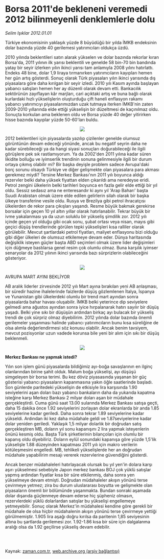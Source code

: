 # Borsa 2011'de bekleneni veremedi 2012 bilinmeyenli denklemlerle dolu

*Selim Işıklar 2012.01.01*

<td class="columnist-detail">
<p>Türkiye ekonomisinin yaklaşık yüzde 8 büyüdüğü bir yılda İMKB endeksinin dolar bazında yüzde 40 gerilemesi yatırımcıları oldukça üzdü.</p>
<p>
<div id="haberMetinDiv">
<p> 2010 yılında beklentileri satın alarak yükselen ve dolar bazında rekorlar kıran Borsa'da, 2011 yılının ilk yarısı beklentili ve genelde 58 bin-70 bin bandında yatay bir seyir izlerken yılın ikinci yarısı tam anlamıyla 2008 yılını hatırlattı. Endeks 48 bine, dolar 1,9 liraya tırmanırken yatırımcıların kayıpları hemen her gün artış gösterdi. Sonuç olarak Türk piyasaları yılın ikinci yarısında dış piyasalara göre daha kırılgan bir seyir izledi. 2010 yılı Kasım ayında başlayan yabancı satışları hemen her ay düzenli olarak devam etti. Bankacılık sektörünün zayıflayan kâr marjları, cari açıktaki artış ve buna bağlı olarak kurlardaki hızlı yükselişlerin oluşturduğu çift haneli enflasyon rakamı yabancı yatırımcıyı piyasalarımızdan uzak tutmaya iterken İMKB'nin zaten 2009-2010 yıllarında elde ettiği yükselişin bir düzeltmesi de kaçınılmaz oldu. Sonuçta korkulan ama beklenen oldu ve Borsa yüzde 40 değer yitirirken hisse bazında kayıplar yüzde 50-60'ları buldu.
<p>
<p><p align="center"><img border="0" src="http://web.archive.org/web/20120121143658im_/http://medya.zaman.com.tr/2012/01/01/yatirim01.jpg"/>
<p> 2012 beklentileri için piyasalarda yazılıp çizilenler genelde olumsuz görüntünün devam edeceği yönünde, ancak bu negatif seyrin daha ne kadar sürebileceği ya da hangi siyasi sonuçları doğurabileceği ile ilgili görüşlere pek sık rastlamıyorum. Ya da 2002'den 2011 yılına kadar süren likidite bolluğu ve iyimserlik trendinin sonuna gelinmesiyle ilgili bir durum ortaya çıkmış olabilir mi? Bir başka deyişle problem sadece Avrupa'daki borç sorunu olsaydı Türkiye ve diğer gelişmekte olan piyasalara para akması gerekmez miydi? Tersine Merkez Bankası'nın 2011 yılı boyunca aldığı rezervler belki daha yüksek fiyattan elden çıkarıldı ama neredeyse eridi. Petrol zengini ülkelerin belki tarihleri boyunca en fazla gelir elde ettiği bir yıl oldu. Sessiz sedasız ama ne enteresandır ki aynı yıl 'Arap Baharı' başta Suudi Arabistan olmak üzere elde edilen gelirlerin silah olarak bir başka ülkeye transferine vesile oldu. Rusya ve Brezilya gibi petrol ihracatçısı ülkelerden de rekor para çıkışları yaşandı. Resme büyük bakmak gerekirse borsalar için geçen 10 yıl altın yıllar olarak hatırlanabilir. Tekrar büyük bir ivme yakalanması ya da uzun soluklu bir yükseliş şimdilik zor. 2012 yılı içinde geçen yıl olduğu gibi ocak sonu, şubat ortası veya nisan, mayıs gibi geçici düşüş trendlerinde görülen tepki yükselişleri kısa ralliler olarak görülebilir. Mevcut şartlardaki petrol fiyatları, maliyet enflasyonu bizi olduğu gibi diğer ülkeleri de olumsuz etkilemeye devam eder. Dünya haritasında değişiklik isteyen güçler başta ABD seçimleri olmak üzere lider değişimleri için düğmeye bastılarsa genel resim çok olumlu olmaz. Buna karşılık iyimser senaryolar da 2012 yılının ikinci yarısında bazı sürprizlerin olabileceğini gösteriyor.
<p>
<p><p align="center"><img border="0" src="http://web.archive.org/web/20120121143658im_/http://medya.zaman.com.tr/2012/01/01/yatirim02.jpg"/>
<p>AVRUPA MART AYINI BEKLİYOR
<p>AB aralık liderler zirvesinde 2012 yılı Mart ayına bırakılan yeni AB anlaşması, bir süredir hazine ihalelerinde faizlerde düşüş gözlemlenen İtalya, İspanya ve Yunanistan gibi ülkelerdeki olumlu bir trend mart ayından sonra piyasalarda bahar havası oluşabilir. İMKB belki yeterince dip seviyelere gelmedi ama ağustos ayından sonra iyice hırpalanarak hatırı sayılır bir düşüş yaşadı. Belki yine sıkı bir düşüşün ardından birkaç ayı bulacak bir yükseliş trendi de çok sürpriz olmaz diyebilirim. 2012 yılında dolar bazında önemli gerilemeler yaşanması halinde yabancı yatırımcıların bunu kısa süreliğine de olsa alımla değerlendirmesi söz konusu olabilir. Ancak benim tavsiyem, mevcut pozisyonlar uzun vadede korunsa bile yeni bir alım için sıkı bir düşüş beklenmeli.
<p>
<p>
<p><p align="center"><img border="0" src="http://web.archive.org/web/20120121143658im_/http://medya.zaman.com.tr/2012/01/01/yatirim03.jpg"/>
<p>
<p><b>Merkez Bankası ne yapmak istedi?</b>
<p>Yılın son işlem günü piyasalarda bildiğimiz ayı-boğa savaşlarının en ilginç olanlarından birine şahit olduk. Malum boğa yükselişi, ayı düşüşü simgeleyen bir borsa terimi. Bu kez döviz piyasasında yaşanan bir güç gösterisi yabancı piyasaların kapanmasına yakın öğle saatlerinde başladı. Son günlerde paritedeki yükselişin de etkisiyle lira karşısında 1.90 seviyelerini aşan doları bazı yabancı bankaların daha da yukarıda kapatma isteğine karşı Merkez Bankası 2 milyar doları aşan bir müdahale gerçekleştirdi. Cuma günü saat 13.00 sularında Merkez Bankası satışa geçti, daha 15 dakika önce 1.92 seviyelerini zorlayan dolar ekranlarda bir anda 1.85 seviyelerine kadar geriledi. Daha sonra tekrar 1.89 seviyelerine kadar yükseldi. Ardından iki kez daha müdahale geldi ve 1.87seviyelerine kadar dolar yeniden geriledi. Yaklaşık 1,5 milyar dolarlık bir doğrudan satış gerçekleştiren MB, doların yıl sonu kapanışını 2 lira yapmak isteyenlerin önünü kesmiş oldu. Başta Türk şirketlerinin bilançoları için olumlu bir kapanış oldu diyebiliriz. Doların eylül sonundaki kapanışa göre yüzde 1,5'lik yükselişle 1.88 düzeyinden kapatması 2011 yılı için makro verilerin kötüleşmesini engelledi. MB, tehlikeli yükselişlerde her an doğrudan müdahale yapabilirim mesajı vererek rezervlerine güvendiğini gösterdi.
<p> Ancak benzer müdahaleleri hatırlayacak olursak bu yıl yen'in dolara karşı aşırı yükselmesi sebebiyle Japon merkez bankası BOJ çok yüklü satışlar yapmış ardından fiyatlar kısa bir süre etkilenmiş, daha sonra yen yükselmeye devam etmişti. Doğrudan müdahaleler akışın yönünü terse çevirmeye yetmez; zira bu durum uluslararası boyutta ve gelişmekte olan piyasaların önemli bir bölümünde yaşanmakta. Bundan sonraki aşamada dolar dışarıda güçlenmeye devam ederse hiç şüpheniz olmasın, rezervlerdeki yüklü dolarlardan satışlar bu yükselişi engellemeye yetmeyebilir. Sonuç olarak Merkez'in müdahalesi kendine göre gerekli bir müdahale de olsa hiçbir müdahalenin akışın yönünü terse çevirmeye yettiği görülmemiştir. 1.905 lira aşağı doğru kırılsa da paritenin 1,85 seviyesinin altına bu şartlarda gerilemesi zor. 1.92-1.86 kısa bir süre için dalgalanma aralığı olsa da 1.92 geçilirse yükseliş devam edebilir.</p></p></p></p></p></p></p></p></p></p></p></p></p></p></p></p></p></p></div>
</p>


<p><br>
		 </br></p></td>

Kaynak: [zaman.com.tr](http://zaman.com.tr/yazar.do?yazino=1222484), [web.archive.org (arşiv bağlantısı)](http://web.archive.org/web/20120121143658/http://www.zaman.com.tr/yazar.do?yazino=1222484)
